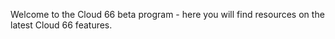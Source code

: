 <!-- usedin: [ _general/beta-program/cloud-66-beta-program.md] -->


Welcome to the Cloud 66 beta program - here you will find resources on the latest Cloud 66 features.

